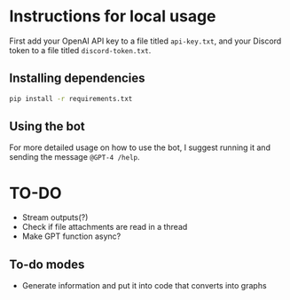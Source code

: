 # Instructions for local usage

First add your OpenAI API key to a file titled `api-key.txt`, and your Discord token to a file titled `discord-token.txt`.

## Installing dependencies

```bash
pip install -r requirements.txt
```

## Using the bot

For more detailed usage on how to use the bot, I suggest running it and sending the message `@GPT-4 /help`.

# TO-DO

- Stream outputs(?)
- Check if file attachments are read in a thread
- Make GPT function async?

## To-do modes

- Generate information and put it into code that converts into graphs
